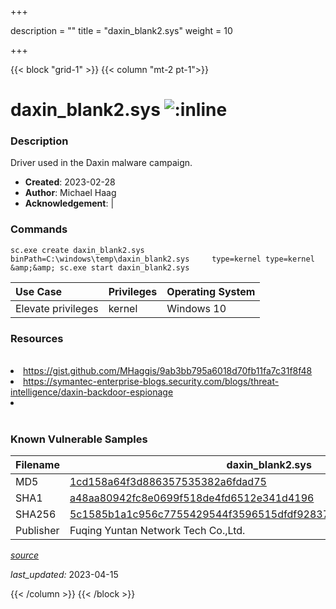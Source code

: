 +++

description = ""
title = "daxin_blank2.sys"
weight = 10

+++


{{< block "grid-1" >}}
{{< column "mt-2 pt-1">}}


# daxin_blank2.sys ![:inline](/images/twitter_verified.png) 


### Description

Driver used in the Daxin malware campaign.

- **Created**: 2023-02-28
- **Author**: Michael Haag
- **Acknowledgement**:  | [](https://twitter.com/)

### Commands

```
sc.exe create daxin_blank2.sys binPath=C:\windows\temp\daxin_blank2.sys     type=kernel type=kernel &amp;&amp; sc.exe start daxin_blank2.sys
```

| Use Case | Privileges | Operating System | 
|:---- | ---- | ---- |
| Elevate privileges | kernel | Windows 10 |

### Resources
<br>
<li><a href="https://gist.github.com/MHaggis/9ab3bb795a6018d70fb11fa7c31f8f48">https://gist.github.com/MHaggis/9ab3bb795a6018d70fb11fa7c31f8f48</a></li>
<li><a href="https://symantec-enterprise-blogs.security.com/blogs/threat-intelligence/daxin-backdoor-espionage">https://symantec-enterprise-blogs.security.com/blogs/threat-intelligence/daxin-backdoor-espionage</a></li>
<li><a href=""></a></li>
<br>

### Known Vulnerable Samples

| Filename | daxin_blank2.sys |
|:---- | ---- | 
| MD5 | <a href="https://www.virustotal.com/gui/file/1cd158a64f3d886357535382a6fdad75">1cd158a64f3d886357535382a6fdad75</a> |
| SHA1 | <a href="https://www.virustotal.com/gui/file/a48aa80942fc8e0699f518de4fd6512e341d4196">a48aa80942fc8e0699f518de4fd6512e341d4196</a> |
| SHA256 | <a href="https://www.virustotal.com/gui/file/5c1585b1a1c956c7755429544f3596515dfdf928373620c51b0606a520c6245a">5c1585b1a1c956c7755429544f3596515dfdf928373620c51b0606a520c6245a</a> |
| Publisher | Fuqing Yuntan Network Tech Co.,Ltd. || Signature | A,  , c, e, r, t, i, f, i, c, a, t, e,  , w, a, s,  , e, x, p, l, i, c, i, t, l, y,  , r, e, v, o, k, e, d,  , b, y,  , i, t, s,  , i, s, s, u, e, r, .   || Date | 4:05 AM 2/6/2021 |


[*source*](https://github.com/magicsword-io/LOLDrivers/tree/main/yaml/daxin_blank2.yaml)

*last_updated:* 2023-04-15








{{< /column >}}
{{< /block >}}
